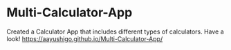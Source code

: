 ﻿# Multi-Calculator-App

Created a Calculator App that includes different types of calculators.
Have a look!
https://aayushigo.github.io/Multi-Calculator-App/ 
